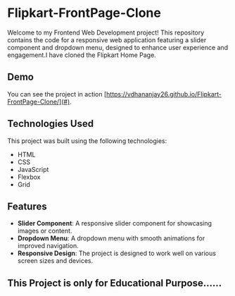 # Flipkart-FrontPage-Clone

Welcome to my Frontend Web Development project! This repository contains the code for a responsive
web application featuring a slider component and dropdown menu, designed to enhance user experience
and engagement.I have cloned the Flipkart Home Page.

## Demo

You can see the project in action [https://vdhananjay26.github.io/Flipkart-FrontPage-Clone/](#).

## Technologies Used

This project was built using the following technologies:
- HTML
- CSS
- JavaScript
- Flexbox
- Grid

## Features

- **Slider Component**: A responsive slider component for showcasing images or content.
- **Dropdown Menu**: A dropdown menu with smooth animations for improved navigation.
- **Responsive Design**: The project is designed to work well on various screen sizes and devices.


## This Project is only for Educational Purpose......

